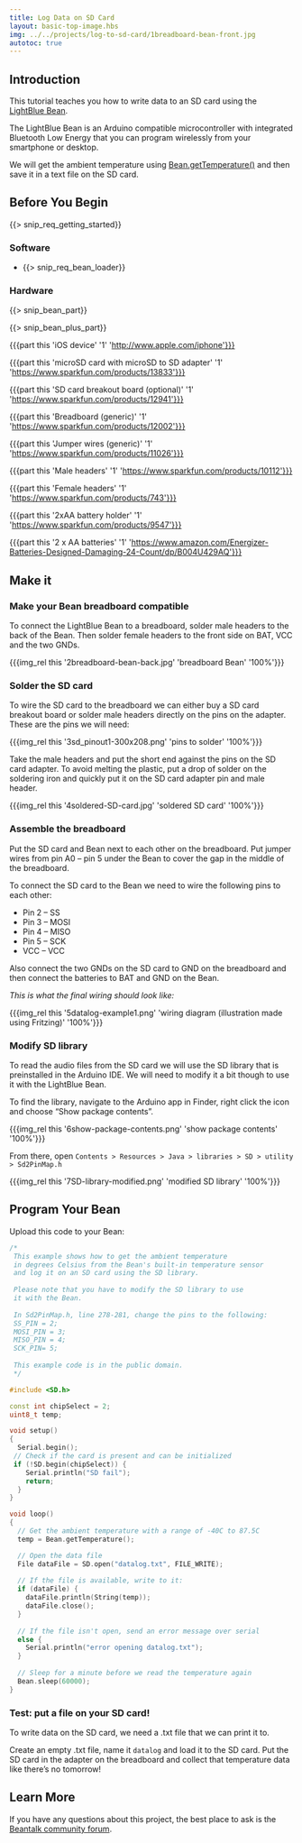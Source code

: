 ```yaml
---
title: Log Data on SD Card
layout: basic-top-image.hbs
img: ../../projects/log-to-sd-card/1breadboard-bean-front.jpg
autotoc: true
---
```


## Introduction

This tutorial teaches you how to write data to an SD card using the [LightBlue Bean]({{relativeRoot}}bean/).

The LightBlue Bean is an Arduino compatible microcontroller with integrated Bluetooth Low Energy that you can program wirelessly from your smartphone or desktop.

We will get the ambient temperature using [Bean.getTemperature()]({{relativeRoot}}bean/reference/#Temperature_getTemperature) and then save it in a text file on the SD card.

## Before You Begin

{{> snip_req_getting_started}}

### Software

* {{> snip_req_bean_loader}}

### Hardware

{{> snip_bean_part}}

{{> snip_bean_plus_part}}

{{{part this 'iOS device' '1' 'http://www.apple.com/iphone'}}}

{{{part this 'microSD card with microSD to SD adapter' '1' 'https://www.sparkfun.com/products/13833'}}}

{{{part this 'SD card breakout board (optional)' '1' 'https://www.sparkfun.com/products/12941'}}}

{{{part this 'Breadboard (generic)' '1' 'https://www.sparkfun.com/products/12002'}}}

{{{part this 'Jumper wires (generic)' '1' 'https://www.sparkfun.com/products/11026'}}}

{{{part this 'Male headers' '1' 'https://www.sparkfun.com/products/10112'}}}

{{{part this 'Female headers' '1' 'https://www.sparkfun.com/products/743'}}}

{{{part this '2xAA battery holder' '1' 'https://www.sparkfun.com/products/9547'}}}

{{{part this '2 x AA batteries' '1' 'https://www.amazon.com/Energizer-Batteries-Designed-Damaging-24-Count/dp/B004U429AQ'}}}


## Make it

### Make your Bean breadboard compatible

To connect the LightBlue Bean to a breadboard, solder male headers to the back of the Bean. Then solder female headers to the front side on BAT, VCC and the two GNDs.

{{{img_rel this '2breadboard-bean-back.jpg' 'breadboard Bean' '100%'}}}

### Solder the SD card

To wire the SD card to the breadboard we can either buy a SD card breakout board or solder male headers directly on the pins on the adapter. These are the pins we will need:

{{{img_rel this '3sd_pinout1-300x208.png' 'pins to solder' '100%'}}}

Take the male headers and put the short end against the pins on the SD card adapter. To avoid melting the plastic, put a drop of solder on the soldering iron and quickly put it on the SD card adapter pin and male header.

{{{img_rel this '4soldered-SD-card.jpg' 'soldered SD card' '100%'}}}

### Assemble the breadboard

Put the SD card and Bean next to each other on the breadboard. Put jumper wires from pin A0 – pin 5 under the Bean to cover the gap in the middle of the breadboard.

To connect the SD card to the Bean we need to wire the following pins to each other:

* Pin 2 – SS
* Pin 3 – MOSI
* Pin 4 – MISO
* Pin 5 – SCK
* VCC – VCC

Also connect the two GNDs on the SD card to GND on the breadboard and then connect the batteries to BAT and GND on the Bean.

*This is what the final wiring should look like:*

{{{img_rel this '5datalog-example1.png' 'wiring diagram (illustration made using Fritzing)' '100%'}}}

### Modify SD library

To read the audio files from the SD card we will use the SD library that is preinstalled in the Arduino IDE. We will need to modify it a bit though to use it with the LightBlue Bean.

To find the library, navigate to the Arduino app in Finder, right click the icon and choose “Show package contents”.

{{{img_rel this '6show-package-contents.png' 'show package contents' '100%'}}}

From there, open `Contents > Resources > Java > libraries > SD > utility > Sd2PinMap.h`

{{{img_rel this '7SD-library-modified.png' 'modified SD library' '100%'}}}

## Program Your Bean

Upload this code to your Bean:

```cpp
/* 
 This example shows how to get the ambient temperature
 in degrees Celsius from the Bean's built-in temperature sensor 
 and log it on an SD card using the SD library.
 
 Please note that you have to modify the SD library to use 
 it with the Bean.
 
 In Sd2PinMap.h, line 278-281, change the pins to the following:
 SS_PIN = 2;
 MOSI_PIN = 3;
 MISO_PIN = 4;
 SCK_PIN= 5;
 
 This example code is in the public domain. 
 */

#include <SD.h>

const int chipSelect = 2;
uint8_t temp;

void setup()
{
  Serial.begin();
 // Check if the card is present and can be initialized
 if (!SD.begin(chipSelect)) {
    Serial.println("SD fail");
    return;
  }
}

void loop()
{
  // Get the ambient temperature with a range of -40C to 87.5C
  temp = Bean.getTemperature();

  // Open the data file
  File dataFile = SD.open("datalog.txt", FILE_WRITE);
  
  // If the file is available, write to it:
  if (dataFile) {
    dataFile.println(String(temp));
    dataFile.close();
  }
  
  // If the file isn't open, send an error message over serial
  else {
    Serial.println("error opening datalog.txt");
  }
  
  // Sleep for a minute before we read the temperature again
  Bean.sleep(60000);
}
```

### Test: put a file on your SD card!

To write data on the SD card, we need a .txt file that we can print it to.

Create an empty .txt file, name it `datalog` and load it to the SD card. Put the SD card in the adapter on the breadboard and collect that temperature data like there’s no tomorrow!


## Learn More

If you have any questions about this project, the best place to ask is the [Beantalk community forum](http://beantalk.punchthrough.com/).

